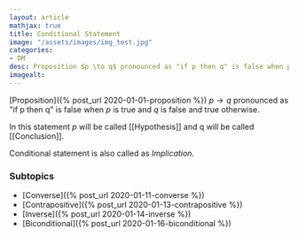 ```yaml
---
layout: article
mathjax: true
title: Conditional Statement
image: "/assets/images/img_test.jpg"
categories:
- DM
desc: Proposition $p \to q$ pronounced as "if p then q" is false when p is true and q is false and true otherwise. 
imagealt: 
---
```


[Proposition]({% post_url 2020-01-01-proposition %}) $p \to q$ pronounced as "if p then q" is false when *p* is true and *q* is false and true otherwise.


































































































































































































































































































































































In this statement *p* will be called [[Hypothesis]] and q will be called [[Conclusion]].

Conditional statement is also called as *Implication*.

### Subtopics
- [Converse]({% post_url 2020-01-11-converse %})
- [Contrapositive]({% post_url 2020-01-13-contrapositive %})
- [Inverse]({% post_url 2020-01-14-inverse %})
- [Biconditional]({% post_url 2020-01-16-biconditional %})